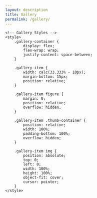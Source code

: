 ```yaml
---
layout: description
title: Gallery
permalink: /gallery/
---
```


<!DOCTYPE html2>
<html lang="en">

<head>
    <meta charset="UTF-8">
    <meta name="viewport" content="width=device-width, initial-scale=1.0">
    <title>Gallery</title>

    <!-- Gallery Styles -->
    <style>
        .gallery-container {
            display: flex;
            flex-wrap: wrap;
            justify-content: space-between;
        }

        .gallery-item {
            width: calc(33.333% - 10px);
            margin-bottom: 15px;
            position: relative;
        }

        .gallery-item figure {
            margin: 0;
            position: relative;
            overflow: hidden;
        }

        .gallery-item .thumb-container {
            position: relative;
            width: 100%;
            padding-bottom: 100%;
            overflow: hidden;
        }

        .gallery-item img {
            position: absolute;
            top: 0;
            left: 0;
            width: 100%;
            height: 100%;
            object-fit: cover;
            cursor: pointer;
        }
    </style>

</head>

<body>
    <section class="gallery line" id="gallery">
        <div class="area gallery-container">
            <!-- Gallery Items -->
            <div class="gallery-item">
                <figure>
                    <div class="thumb-container">
                        <a href="{{ '/675D05B8-FB72-4C9B-8227-4F528B352116.jpeg' | relative_url }}" class="setimgsize" itemprop="contentUrl" data-size="2150x1536">
                            <img src="{{ '/675D05B8-FB72-4C9B-8227-4F528B352116.jpeg' | relative_url }}" class="img_frame" itemprop="thumbnail" alt="">
                        </a>
                    </div>
                </figure>
            </div>
            <div class="gallery-item">
                <figure>
                    <div class="thumb-container">
                        <a href="{{ '/100FB83C-3894-4252-9EF9-FBFCE3A8E8AF.jpeg' | relative_url }}" class="setimgsize" itemprop="contentUrl" data-size="1295x1942">
                            <img src="{{ '/100FB83C-3894-4252-9EF9-FBFCE3A8E8AF.jpeg' | relative_url }}" class="img_frame" itemprop="thumbnail" alt="">
                        </a>
                    </div>
                </figure>
            </div>
            <div class="gallery-item">
                <figure>
                    <div class="thumb-container">
                        <a href="{{ '/0BBC0A4C-DD02-4C4E-9A58-83F1753881A7.jpeg' | relative_url }}" class="setimgsize" itemprop="contentUrl" data-size="1295x1942">
                            <img src="{{ '/0BBC0A4C-DD02-4C4E-9A58-83F1753881A7.jpeg' | relative_url }}" class="img_frame" itemprop="thumbnail" alt="">
                        </a>
                    </div>
                </figure>
            </div>
            <div class="gallery-item">
                <figure>
                    <div class="thumb-container">
                        <a href="{{ '/249927D5-6F04-4812-A5C1-FC383F72728B.jpeg' | relative_url }}" class="setimgsize" itemprop="contentUrl" data-size="1295x1942">
                            <img src="{{ '249927D5-6F04-4812-A5C1-FC383F72728B.jpeg' | relative_url }}" class="img_frame" itemprop="thumbnail" alt="">
                        </a>
                    </div>
                </figure>
            </div>
             <div class="gallery-item">
                <figure>
                    <div class="thumb-container">
                        <a href="{{ '/A441AE6E-30BE-4B86-8CC2-3ABEF6694C80.jpeg' | relative_url }}" class="setimgsize" itemprop="contentUrl" data-size="1295x1942">
                            <img src="{{ '/A441AE6E-30BE-4B86-8CC2-3ABEF6694C80.jpeg' | relative_url }}" class="img_frame" itemprop="thumbnail" alt="">
                        </a>
                    </div>
                </figure>
            </div>
            <!-- Add more gallery items as needed -->
        </div>
    </section>
</body>

</html>
